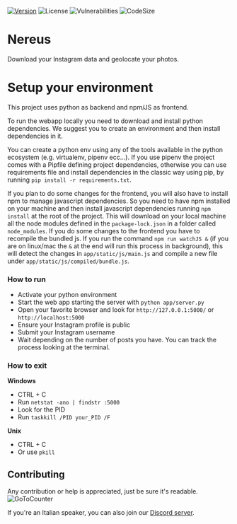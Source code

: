 [![Version](https://badge.fury.io/gh/tterb%2FHyde.svg)](https://badge.fury.io/gh/tterb%2FHyde)
![License](https://img.shields.io/github/license/TheMergers/Nereus)
![Vulnerabilities](https://img.shields.io/snyk/vulnerabilities/github/TheMergers/Nereus)
![CodeSize](https://img.shields.io/github/languages/code-size/TheMergers/Nereus)

# Nereus

Download your Instagram data and geolocate your photos.

# Setup your environment

This project uses python as backend and npm/JS as frontend.

To run the webapp locally you need to download and install python dependencies.
We suggest you to create an environment and then install dependencies in it.

You can create a python env using any of the tools available in the python ecosystem (e.g. virtualenv, pipenv ecc...).
If you use pipenv the project comes with a Pipfile defining project dependencies, otherwise you can use requirements file and install dependencies in the classic way using pip, by running `pip install -r requirements.txt`. 

If you plan to do some changes for the frontend, you will also have to install npm to manage javascript dependencies.
So you need to have npm installed on your machine and then install javascript dependencies running `npm install` at the root of the project.
This will download on your local machine all the node modules defined in the `package-lock.json` in a folder called `node_modules`.
If you do some changes to the frontend you have to recompile the bundled js. If you run the command `npm run watchJS &` (if you are on linux/mac the `&` at the end will run this process in background), this will detect the changes in `app/static/js/main.js` and compile a new file under `app/static/js/compiled/bundle.js`. 

### How to run

- Activate your python environment
- Start the web app starting the server with `python app/server.py`
- Open your favorite browser and look for `http://127.0.0.1:5000/` or `http://localhost:5000`
- Ensure your Instagram profile is public
- Submit your Instagram username
- Wait depending on the number of posts you have. You can track the process looking at the terminal.

### How to exit

<strong>Windows</strong>
- CTRL + C
- Run `netstat -ano | findstr :5000`
- Look for the PID
- Run `taskkill /PID your_PID /F`

<strong>Unix</strong>
- CTRL + C
- Or use `pkill`

## Contributing

Any contribution or help is appreciated, just be sure it's readable.
![GoToCounter](https://img.shields.io/github/search/TheMergers/Nereus/goto)

If you're an Italian speaker, you can also join our [Discord server](https://discord.gg/X3QQmB44vP).
